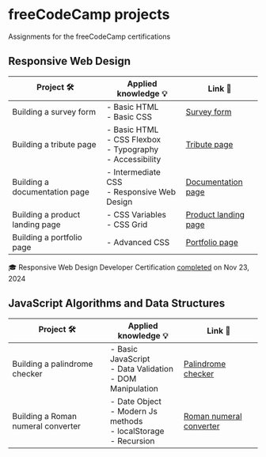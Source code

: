 # freeCodeCamp projects

Assignments for the freeCodeCamp certifications

## Responsive Web Design

| Project 🛠️ | Applied knowledge 💡 | Link 🔗 |
|------------|------------|------------|
| Building a survey form | - Basic HTML<br>- Basic CSS | [Survey form](https://github.com/pilartms/fcc-projects/tree/b166e60758b0bd81d3590a6dfdef58ef4e6befb5/01-survey-form) |
| Building a tribute page | - Basic HTML<br>- CSS Flexbox<br>- Typography<br>- Accessibility | [Tribute page](https://github.com/pilartms/fcc-projects/tree/c97bf3cfb9cb5d816e5760df4fe8b5f00365bd58/02-tribute-page) |
| Building a documentation page | - Intermediate CSS<br>- Responsive Web Design | [Documentation page](https://github.com/pilartms/fcc-projects/tree/4b6f8ffabebc8b910dc03e6cef869e5216d4b747/03-doc-page) |
| Building a product landing page | - CSS Variables<br>- CSS Grid | [Product landing page](https://github.com/pilartms/fcc-projects/tree/ded70334dc69c75ec6e6a71e37e05e233fdb3be9/04-product-page) |
| Building a portfolio page | - Advanced CSS | [Portfolio page](https://github.com/pilartms/fcc-projects/tree/bc90e905d2669565b85da9d37a3400b249f9a329/05-portfolio-page) |

🎓 Responsive Web Design Developer Certification [completed](https://www.freecodecamp.org/certification/fcc3baf8535-1a6f-4a13-92de-12d524080ec8/responsive-web-design) on Nov 23, 2024

## JavaScript Algorithms and Data Structures

| Project 🛠️ | Applied knowledge 💡 | Link 🔗 |
|------------|------------|------------|
| Building a palindrome checker | - Basic JavaScript<br>- Data Validation<br>- DOM Manipulation | [Palindrome checker](https://github.com/pilartms/fcc-projects/tree/4570b8d65cb942d412d4d338227517aa170ffda5/javascript-algorithms/01-palindrome-checker) |
| Building a Roman numeral converter | - Date Object<br>- Modern Js methods<br>- localStorage<br>- Recursion | [Roman numeral converter](https://github.com/pilartms/fcc-projects/tree/a7996f7f2c014eb701837902b902a9dd5ee89334/javascript-algorithms/02-roman-numeral-converter) |